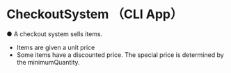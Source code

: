 # CheckoutSystem （CLI App）

● A checkout system sells items. 
 - Items are given a unit price
 - Some items have a discounted price. The special price is determined by the minimumQuantity.
 </br>
 


